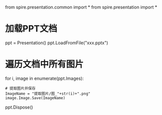 from spire.presentation.common import *
from spire.presentation import *

# 加载PPT文档
ppt = Presentation()
ppt.LoadFromFile("xxx.pptx")

# 遍历文档中所有图片
for i, image in enumerate(ppt.Images):

    # 提取图片并保存
    ImageName = "提取图片/图_"+str(i)+".png"
    image.Image.Save(ImageName)

ppt.Dispose()
